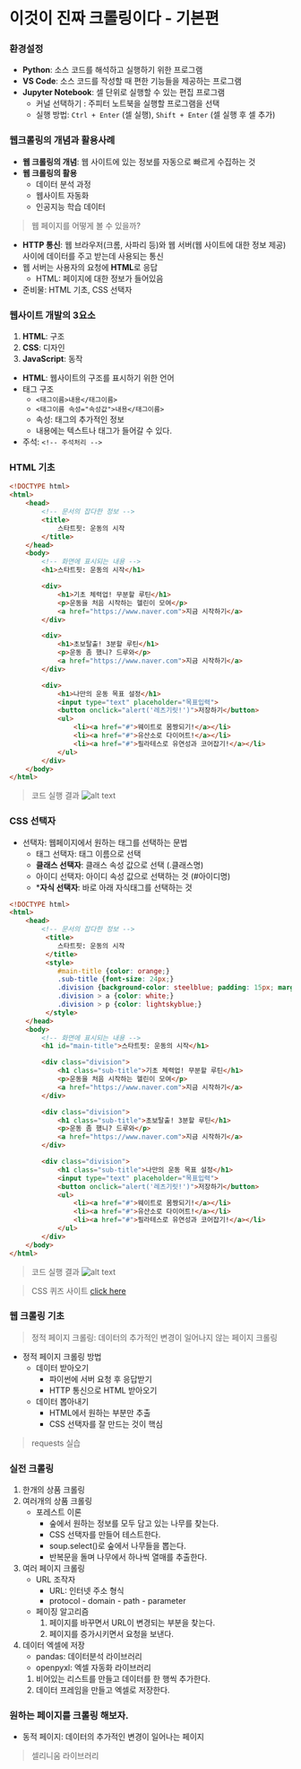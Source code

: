 # 이것이 진짜 크롤링이다 - 기본편

### 환경설정
- **Python**: 소스 코드를 해석하고 실행하기 위한 프로그램
- **VS Code**: 소스 코드를 작성할 때 편한 기능들을 제공하는 프로그램
- **Jupyter Notebook**: 셀 단위로 실행할 수 있는 편집 프로그램
    - 커널 선택하기 : 주피터 노트북을 실행할 프로그램을 선택
    - 실행 방법: `Ctrl + Enter` (셀 실행), `Shift + Enter` (셀 실행 후 셀 추가)

### 웹크롤링의 개념과 활용사례
- **웹 크롤링의 개념**: 웹 사이트에 있는 정보를 자동으로 빠르게 수집하는 것
- **웹 크롤링의 활용**
    - 데이터 분석 과정
    - 웹사이트 자동화
    - 인공지능 학습 데이터

> 웹 페이지를 어떻게 볼 수 있을까?

- **HTTP 통신**: 웹 브라우저(크롬, 사파리 등)와 웹 서버(웹 사이트에 대한 정보 제공) 사이에 데이터를 주고 받는데 사용되는 통신
- 웹 서버는 사용자의 요청에 **HTML**로 응답
    - HTML: 페이지에 대한 정보가 들어있음
- 준비물: HTML 기초, CSS 선택자

### 웹사이트 개발의 3요소
1. **HTML**: 구조
2. **CSS**: 디자인
3. **JavaScript**: 동작

- **HTML**: 웹사이트의 구조를 표시하기 위한 언어
- 태그 구조
    - `<태그이름>내용</태그이름>`
    - `<태그이름 속성="속성값">내용</태그이름>`
    - 속성: 태그의 추가적인 정보
    - 내용에는 텍스트나 태그가 들어갈 수 있다.
- 주석: `<!-- 주석처리 -->`

### HTML 기초

```html
<!DOCTYPE html>
<html>
    <head>
        <!-- 문서의 잡다한 정보 -->
        <title>
            스타트핏: 운동의 시작
        </title>
    </head>
    <body>
        <!-- 화면에 표시되는 내용 -->
        <h1>스타트핏: 운동의 시작</h1>

        <div>
            <h1>기초 체력업! 무분할 루틴</h1>
            <p>운동을 처음 시작하는 헬린이 모여</p>
            <a href="https://www.naver.com">지금 시작하기</a>
        </div>

        <div>
            <h1>초보탈출! 3분할 루틴</h1>
            <p>운동 좀 했니? 드루와</p>
            <a href="https://www.naver.com">지금 시작하기</a>
        </div>

        <div>
            <h1>나만의 운동 목표 설정</h1>
            <input type="text" placeholder="목표입력">
            <button onclick="alert('레츠기릿!')">저장하기</button>
            <ul>
                <li><a href="#">웨이트로 몸짱되기!</a></li>
                <li><a href="#">유산소로 다이어트!</a></li>
                <li><a href="#">필라테스로 유연성과 코어잡기!</a></li>
            </ul>
        </div>
    </body>
</html>
```

> 코드 실행 결과
![alt text]({CB57CD61-C031-41D2-B5B6-52D6C036EA80}.png)

### CSS 선택자
- 선택자: 웹페이지에서 원하는 태그를 선택하는 문법
    - 태그 선택자: 태그 이름으로 선택
    - **클래스 선택자**: 클래스 속성 값으로 선택 (.클래스명)
    - 아이디 선택자: 아이디 속성 값으로 선택하는 것 (#아이디명)
    - ***자식 선택자**: 바로 아래 자식태그를 선택하는 것

```html
<!DOCTYPE html>
<html>
    <head>
        <!-- 문서의 잡다한 정보 -->
         <title>
            스타트핏: 운동의 시작
         </title>
         <style>
            #main-title {color: orange;}
            .sub-title {font-size: 24px;}
            .division {background-color: steelblue; padding: 15px; margin-bottom: 20px; border-radius: 5px;}
            .division > a {color: white;}
            .division > p {color: lightskyblue;}
         </style>
    </head>
    <body>
        <!-- 화면에 표시되는 내용 -->
        <h1 id="main-title">스타트핏: 운동의 시작</h1>

        <div class="division">
            <h1 class="sub-title">기초 체력업! 무분할 루틴</h1>
            <p>운동을 처음 시작하는 헬린이 모여</p>
            <a href="https://www.naver.com">지금 시작하기</a>
        </div>

        <div class="division">
            <h1 class="sub-title">초보탈출! 3분할 루틴</h1>
            <p>운동 좀 했니? 드루와</p>
            <a href="https://www.naver.com">지금 시작하기</a>
        </div>

        <div class="division">
            <h1 class="sub-title">나만의 운동 목표 설정</h1>
            <input type="text" placeholder="목표입력">
            <button onclick="alert('레츠기릿!')">저장하기</button>
            <ul>
                <li><a href="#">웨이트로 몸짱되기!</a></li>
                <li><a href="#">유산소로 다이어트!</a></li>
                <li><a href="#">필라테스로 유연성과 코어잡기!</a></li>
            </ul>
        </div>
    </body>
</html>
```

> 코드 실행 결과
![alt text]({91DE625F-5483-48E0-A21B-22E4C72FCA0C}.png)

> CSS 퀴즈 사이트
[click here](c:\Users\lissa\AppData\Local\Packages\MicrosoftWindows.Client.CBS_cw5n1h2txyewy\TempState\ScreenClip\{108DBCED-8BA5-4AB5-95FD-8678EC387A9F}.png)

### 웹 크롤링 기초
> 정적 페이지 크롤링: 데이터의 추가적인 변경이 일어나지 않는 페이지 크롤링

- 정적 페이지 크롤링 방법
    - 데이터 받아오기
        - 파이썬에 서버 요청 후 응답받기
        - HTTP 통신으로 HTML 받아오기
    - 데이터 뽑아내기
        - HTML에서 원하는 부분만 추출
        - CSS 선택자를 잘 만드는 것이 핵심

> requests 실습

### 실전 크롤링
1. 한개의 상품 크롤링
2. 여러개의 상품 크롤링
    - 포레스트 이론
        - 숲에서 원하는 정보를 모두 담고 있는 나무를 찾는다.
        - CSS 선택자를 만들어 테스트한다.
        - soup.select()로 숲에서 나무들을 뽑는다.
        - 반복문을 돌며 나무에서 하나씩 열매를 추출한다.
3. 여러 페이지 크롤링
    - URL 조작자
        - URL: 인터넷 주소 형식
        - protocol - domain - path - parameter
    - 페이징 알고리즘
        1. 페이지를 바꾸면서 URL이 변경되는 부분을 찾는다.
        2. 페이지를 증가시키면서 요청을 보낸다.
4. 데이터 엑셀에 저장
    - pandas: 데이터분석 라이브러리
    - openpyxl: 엑셀 자동화 라이브러리
    1. 비어있는 리스트를 만들고 데이터를 한 행씩 추가한다.
    2. 데이터 프레임을 만들고 엑셀로 저장한다.

### 원하는 페이지를 크롤링 해보자.
- 동적 페이지: 데이터의 추가적인 변경이 일어나는 페이지
> 셀리니움 라이브러리